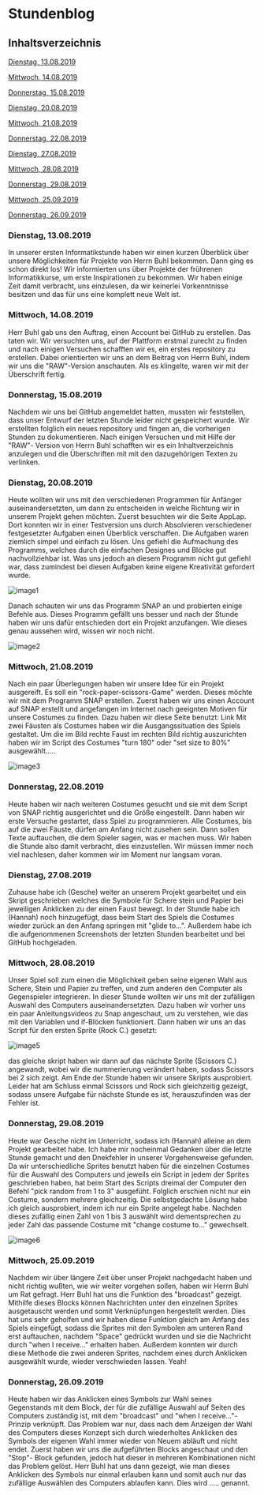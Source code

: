 # Stundenblog

## Inhaltsverzeichnis
[Dienstag, 13.08.2019](#1)

[Mittwoch, 14.08.2019](#2)

[Donnerstag, 15.08.2019](#3)

[Dienstag, 20.08.2019](#4)

[Mittwoch, 21.08.2019](#5)

[Donnerstag, 22.08.2019](#6)

[Dienstag, 27.08.2019](#7)

[Mittwoch, 28.08.2019](#8)

[Donnerstag, 29.08.2019](#9)

[Mittwoch, 25.09.2019](#10)

[Donnerstag, 26.09.2019](#11)

### <a name="1"></a>Dienstag, 13.08.2019
In unserer ersten Informatikstunde haben wir einen kurzen Überblick über unsere Möglichkeiten für Projekte von Herrn Buhl bekommen. Dann ging es schon direkt los! Wir informierten uns über Projekte der frührenen Informatikkurse, um erste Inspirationen zu bekommen. Wir haben einige Zeit damit verbracht, uns einzulesen, da wir keinerlei Vorkenntnisse besitzen und das für uns eine komplett neue Welt ist. 

### <a name="2"></a>Mittwoch, 14.08.2019
Herr Buhl gab uns den Auftrag, einen Account bei GitHub zu erstellen. Das taten wir. Wir versuchten uns, auf der Plattform erstmal zurecht zu finden und nach einigen Versuchen schafften wir es, ein erstes repository  zu erstellen. Dabei orientierten wir uns an dem Beitrag von Herrn Buhl, indem wir uns die "RAW"-Version anschauten. Als es klingelte, waren wir mit der Überschrift fertig.

### <a name="3"></a>Donnerstag, 15.08.2019
Nachdem wir uns bei GitHub angemeldet hatten, mussten wir feststellen, dass unser Entwurf der letzten Stunde leider nicht gespeichert wurde. Wir erstellten folglich ein neues repository und fingen an, die vorherigen Stunden zu dokumentieren. Nach einigen Versuchen und mit Hilfe der "RAW"- Version von Herrn Buhl schafften wir es ein Inhaltverzeichnis anzulegen und die Überschriften mit mit den dazugehörigen Texten zu verlinken.

### <a name="4"></a>Dienstag, 20.08.2019
Heute wollten wir uns mit den verschiedenen Programmen für Anfänger auseinandersetzten, um dann zu entscheiden in welche Richtung wir in unserem Projekt gehen möchten. Zuerst besuchten wir die Seite AppLap. Dort konnten wir in einer Testversion uns durch Absolvieren verschiedener festgesetzter Aufgaben einen Überblick verschaffen. Die Aufgaben waren ziemlich simpel und einfach zu lösen. Uns gefiehl die Aufmachung des Programms, welches durch die einfachen Designes und Blöcke gut nachvollziehbar ist. Was uns jedoch an diesem Programm nicht gut gefiehl war, dass zumindest bei diesen Aufgaben keine eigene Kreativität gefordert wurde.

![image1](https://github.com/userhg/GandH/blob/master/images/20.08.19%20applab.png)

Danach schauten wir uns das Programm SNAP an und probierten einige Befehle aus. Dieses Programm gefällt uns besser und nach der Stunde haben wir uns dafür entschieden dort ein Projekt anzufangen. Wie dieses genau aussehen wird, wissen wir noch nicht.

![image2](https://github.com/userhg/GandH/blob/master/images/snap.png)

### <a name="5"></a>Mittwoch, 21.08.2019
Nach ein paar Überlegungen haben wir unsere Idee für ein Projekt ausgereift. Es soll ein "rock-paper-scissors-Game" werden. Dieses möchte wir mit dem Programm SNAP erstellen. Zuerst haben wir uns einen Account auf SNAP erstellt und angefangen im Internet nach geeignten Motiven für unsere Costumes zu finden. 
Dazu haben wir diese Seite benutzt: Link
Mit zwei Fäusten als Costumes haben wir die Ausgangssituation des Spiels gestaltet. Um die im Bild rechte Faust im rechten Bild richtig auszurichten haben wir im Script des Costumes "turn 180" oder "set size to 80%" ausgewählt.....    

![image3](https://github.com/userhg/GandH/blob/master/images/snap%2021.8.19.png)

### <a name="6"></a>Donnerstag, 22.08.2019
Heute haben wir nach weiteren Costumes gesucht und sie mit dem Script von SNAP richtig ausgerichtet und die Größe eingestellt. Dann haben wir erste Versuche gestartet, dass Spiel zu programmieren. Alle Costumes, bis auf die zwei Fäuste, dürfen am Anfang nicht zusehen sein. Dann sollen Texte auftauchen, die dem Spieler sagen, was er machen muss. Wir haben die Stunde also damit verbracht, dies einzustellen. Wir müssen immer noch viel nachlesen, daher kommen wir im Moment nur langsam voran. 

### <a name="7"></a>Dienstag, 27.08.2019
Zuhause habe ich (Gesche) weiter an unserem Projekt gearbeitet und ein Skript geschrieben welches die Symbole für Schere stein und Papier bei jeweiligen Anklicken zu der einen Faust bewegt. In der Stunde habe ich (Hannah) noch hinzugefügt, dass beim Start des Spiels die Costumes wieder zurück an den Anfang springen mit "glide to...". 
Außerdem habe ich die aufgenommenen Screenshots der letzten Stunden bearbeitet und bei GitHub hochgeladen.

### <a name="8"></a>Mittwoch, 28.08.2019
Unser Spiel soll zum einen die Möglichkeit geben seine eigenen Wahl aus Schere, Stein und Papier zu treffen, und zum anderen den Computer als Gegenspieler integrieren. 
In dieser Stunde wollten wir uns mit der zufälligen Auswahl des Computers auseinandersetzten. Dazu haben wir vorher uns ein paar Anleitungsvideos zu Snap angeschaut, um zu verstehen, wie das mit den Variablen und if-Blöcken funktioniert. Dann haben wir uns an das Script für den ersten Sprite (Rock C.) gesetzt: 

![image5](https://github.com/userhg/GandH/blob/master/images/rock%20c.28.8.png)

das gleiche skript haben wir dann auf das nächste Sprite (Scissors C.) angewandt, wobei wir die nummerierung verändert haben, sodass Scissors bei 2 sich zeigt. 
Am Ende der Stunde haben wir unsere Skripts ausprobiert. Leider hat am Schluss einmal Scissors und Rock sich gleichzeitig gezeigt, sodass unsere Aufgabe für nächste Stunde es ist, herauszufinden was der Fehler ist. 

### <a name="9"></a>Donnerstag, 29.08.2019
Heute war Gesche nicht im Unterricht, sodass ich (Hannah) alleine an dem Projekt gearbeitet habe. Ich habe mir nocheinmal Gedanken über die letzte Stunde gemacht und den Dnekfehler in unserer Vorgehensweise gefunden. Da wir unterschiedliche Sprites benutzt haben für die einzelnen Costumes für die Auswahl des Computers und jeweils ein Script in jedem der Sprites geschrieben haben, hat beim Start des Scripts dreimal der Computer den Befehl "pick random from 1 to 3" ausgefüht. Folglich erschien nicht nur ein Costume, sondern mehrere gleichzeitig. Die selbstgedachte Lösung habe ich gleich ausprobiert, indem ich nur ein Sprite angelegt habe. Nachden dieses zufällig einen Zahl von 1 bis 3 auswählt wird dementsprechen zu jeder Zahl das passende Costume mit "change costume to..." gewechselt. 

![image6](https://github.com/userhg/GandH/blob/master/images/computer%20choice%2029.08.19.png)

### <a name="10"></a>Mittwoch, 25.09.2019
Nachdem wir über längere Zeit über unser Projekt nachgedacht haben und nicht richtig wußten, wie wir weiter vorgehen sollen, haben wir Herrn Buhl um Rat gefragt. Herr Buhl hat uns die Funktion des "broadcast" gezeigt. Mithilfe dieses Blocks können Nachrichten unter den einzelnen Sprites ausgetauscht werden und somit Verknüpfungen hergestellt werden. Dies hat uns sehr geholfen und wir haben diese Funktion gleich am Anfang des Spiels eingefügt, sodass die Sprites mit den Symbolen am unteren Rand erst auftauchen, nachdem "Space" gedrückt wurden und sie die Nachricht durch "when I receive..." erhalten haben. Außerdem konnten wir durch diese Methode die  zwei anderen Sprites, nachdem eines durch Anklicken ausgewählt wurde, wieder verschwieden lassen. Yeah!  

### <a name="11"></a>Donnerstag, 26.09.2019
Heute haben wir das Anklicken eines Symbols zur Wahl seines Gegenstands mit dem Block, der für die zufällige Auswahl auf Seiten des Computers zuständig ist, mit dem "broadcast" und "when I receive..."- Prinzip verknüpft. Das Problem war nur, dass nach dem Anzeigen der Wahl des Computers dieses Konzept sich durch wiederholtes Anklicken des Symbols der eigenen Wahl immer wieder von Neuem abläuft und nicht endet. Zuerst haben wir uns die aufgeführten Blocks angeschaut und den "Stop"- Block gefunden, jedoch hat dieser in mehreren Kombinationen nicht das Problem gelöst. Herr Buhl hat uns dann gezeigt, wie man dieses Anklicken des Symbols nur einmal erlauben kann und somit auch nur das zufällige Auswählen des Computers ablaufen kann. Dies wird ..... genannt.  

